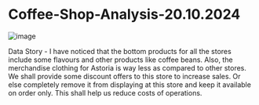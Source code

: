 # Coffee-Shop-Analysis-20.10.2024







![image](https://github.com/user-attachments/assets/207b8ff9-7060-4e6d-b887-875eb1969ea8)

Data Story - I have noticed that the bottom products for all the stores include some flavours and other products like coffee beans. Also, the merchandise clothing for Astoria is way less as compared to other stores. We shall provide some discount offers to this store to increase sales. Or else completely remove it from displaying at this store and keep it available on order only. This shall help us reduce costs of operations.
